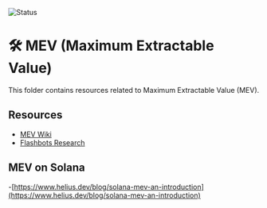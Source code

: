 ![Status](https://img.shields.io/badge/Status-Work_in_Progress-yellow)

# 🛠️ MEV (Maximum Extractable Value) 

This folder contains resources related to Maximum Extractable Value (MEV). 

## Resources

- [MEV Wiki](https://mev.wiki/)
- [Flashbots Research](https://www.flashbots.net/)

## MEV on Solana
-[https://www.helius.dev/blog/solana-mev-an-introduction](https://www.helius.dev/blog/solana-mev-an-introduction)


